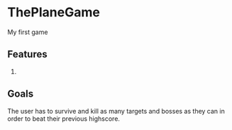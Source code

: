 # ThePlaneGame
My first game
## Features
1. 

## Goals 
The user has to survive and kill as many targets and bosses as they can in order to beat their previous highscore.
